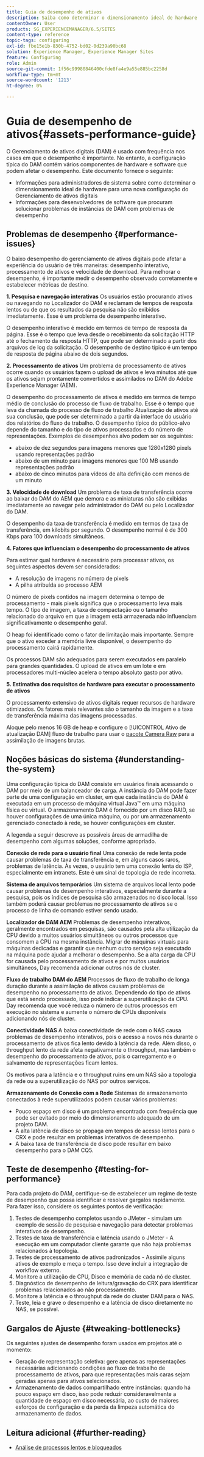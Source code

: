 ```yaml
---
title: Guia de desempenho de ativos
description: Saiba como determinar o dimensionamento ideal de hardware para uma nova configuração do Gerenciamento de ativos digitais (DAM) e como solucionar problemas de desempenho
contentOwner: User
products: SG_EXPERIENCEMANAGER/6.5/SITES
content-type: reference
topic-tags: configuring
exl-id: fbe15e1b-830b-4752-bd02-0d239a90bc68
solution: Experience Manager, Experience Manager Sites
feature: Configuring
role: Admin
source-git-commit: 1f56c99980846400cfde8fa4e9a55e885bc2258d
workflow-type: tm+mt
source-wordcount: '1213'
ht-degree: 0%

---
```


# Guia de desempenho de ativos{#assets-performance-guide}

O Gerenciamento de ativos digitais (DAM) é usado com frequência nos casos em que o desempenho é importante. No entanto, a configuração típica do DAM contém vários componentes de hardware e software que podem afetar o desempenho. Este documento fornece o seguinte:

* Informações para administradores de sistema sobre como determinar o dimensionamento ideal de hardware para uma nova configuração do Gerenciamento de ativos digitais
* Informações para desenvolvedores de software que procuram solucionar problemas de instâncias de DAM com problemas de desempenho

## Problemas de desempenho {#performance-issues}

O baixo desempenho do gerenciamento de ativos digitais pode afetar a experiência do usuário de três maneiras: desempenho interativo, processamento de ativos e velocidade de download. Para melhorar o desempenho, é importante medir o desempenho observado corretamente e estabelecer métricas de destino.

**1. Pesquisa e navegação interativas** Os usuários estão procurando ativos ou navegando no Localizador do DAM e reclamam de tempos de resposta lentos ou de que os resultados da pesquisa não são exibidos imediatamente. Esse é um problema de desempenho interativo.

O desempenho interativo é medido em termos de tempo de resposta da página. Esse é o tempo que leva desde o recebimento da solicitação HTTP até o fechamento da resposta HTTP, que pode ser determinado a partir dos arquivos de log da solicitação. O desempenho de destino típico é um tempo de resposta de página abaixo de dois segundos.

**2. Processamento de ativos** Um problema de processamento de ativos ocorre quando os usuários fazem o upload de ativos e leva minutos até que os ativos sejam prontamente convertidos e assimilados no DAM do Adobe Experience Manager (AEM).

O desempenho do processamento de ativos é medido em termos de tempo médio de conclusão do processo de fluxo de trabalho. Esse é o tempo que leva da chamada do processo de fluxo de trabalho Atualização de ativos até sua conclusão, que pode ser determinado a partir da interface do usuário dos relatórios do fluxo de trabalho. O desempenho típico do público-alvo depende do tamanho e do tipo de ativos processados e do número de representações. Exemplos de desempenhos alvo podem ser os seguintes:

* abaixo de dez segundos para imagens menores que 1280x1280 pixels usando representações padrão
* abaixo de um minuto para imagens menores que 100 MB usando representações padrão
* abaixo de cinco minutos para vídeos de alta definição com menos de um minuto

**3. Velocidade de download** Um problema de taxa de transferência ocorre ao baixar do DAM do AEM que demora e as miniaturas não são exibidas imediatamente ao navegar pelo administrador do DAM ou pelo Localizador do DAM.

O desempenho da taxa de transferência é medido em termos de taxa de transferência, em kilobits por segundo. O desempenho normal é de 300 Kbps para 100 downloads simultâneos.

**4. Fatores que influenciam o desempenho do processamento de ativos**

Para estimar qual hardware é necessário para processar ativos, os seguintes aspectos devem ser considerados:

* A resolução de imagens no número de pixels
* A pilha atribuída ao processo AEM

O número de pixels contidos na imagem determina o tempo de processamento - mais pixels significa que o processamento leva mais tempo.
O tipo de imagem, a taxa de compactação ou o tamanho relacionado do arquivo em que a imagem está armazenada não influenciam significativamente o desempenho geral.

O heap foi identificado como o fator de limitação mais importante. Sempre que o ativo exceder a memória livre disponível, o desempenho do processamento cairá rapidamente.

Os processos DAM são adequados para serem executados em paralelo para grandes quantidades. O upload de ativos em um lote e em processadores multi-núcleo acelera o tempo absoluto gasto por ativo.

**5. Estimativa dos requisitos de hardware para executar o processamento de ativos**

O processamento extensivo de ativos digitais requer recursos de hardware otimizados. Os fatores mais relevantes são o tamanho da imagem e a taxa de transferência máxima das imagens processadas.

Aloque pelo menos 16 GB de heap e configure o [!UICONTROL Ativo de atualização DAM] fluxo de trabalho para usar o [pacote Camera Raw](/help/assets/camera-raw.md) para a assimilação de imagens brutas.

## Noções básicas do sistema {#understanding-the-system}

Uma configuração típica do DAM consiste em usuários finais acessando o DAM por meio de um balanceador de carga. A instância do DAM pode fazer parte de uma configuração em cluster, em que cada instância do DAM é executada em um processo de máquina virtual Java™ em uma máquina física ou virtual. O armazenamento DAM é fornecido por um disco RAID, se houver configurações de uma única máquina, ou por um armazenamento gerenciado conectado à rede, se houver configurações em cluster.

A legenda a seguir descreve as possíveis áreas de armadilha de desempenho com algumas soluções, conforme apropriado.

**Conexão de rede para o usuário final** Uma conexão de rede lenta pode causar problemas de taxa de transferência e, em alguns casos raros, problemas de latência. Às vezes, o usuário tem uma conexão lenta do ISP, especialmente em intranets. Este é um sinal de topologia de rede incorreta.

**Sistema de arquivos temporários** Um sistema de arquivos local lento pode causar problemas de desempenho interativos, especialmente durante a pesquisa, pois os índices de pesquisa são armazenados no disco local. Isso também poderá causar problemas no processamento de ativos se o processo de linha de comando estiver sendo usado.

**Localizador de DAM AEM** Problemas de desempenho interativos, geralmente encontrados em pesquisas, são causados pela alta utilização da CPU devido a muitos usuários simultâneos ou outros processos que consomem a CPU na mesma instância. Migrar de máquinas virtuais para máquinas dedicadas e garantir que nenhum outro serviço seja executado na máquina pode ajudar a melhorar o desempenho. Se a alta carga da CPU for causada pelo processamento de ativos e por muitos usuários simultâneos, Day recomenda adicionar outros nós de cluster.

**Fluxo de trabalho DAM do AEM** Processos de fluxo de trabalho de longa duração durante a assimilação de ativos causam problemas de desempenho no processamento de ativos. Dependendo do tipo de ativos que está sendo processado, isso pode indicar a superutilização da CPU. Day recomenda que você reduza o número de outros processos em execução no sistema e aumente o número de CPUs disponíveis adicionando nós de cluster.

**Conectividade NAS** A baixa conectividade de rede com o NAS causa problemas de desempenho interativos, pois o acesso a novos nós durante o processamento de ativos fica lento devido à latência da rede. Além disso, o throughput lento da rede afeta negativamente o throughput, mas também o desempenho do processamento de ativos, pois o carregamento e o salvamento de representações ficam lentos.

Os motivos para a latência e o throughput ruins em um NAS são a topologia da rede ou a superutilização do NAS por outros serviços.

**Armazenamento de Conexão com a Rede** Sistemas de armazenamento conectados à rede superutilizados podem causar vários problemas:

* Pouco espaço em disco é um problema encontrado com frequência que pode ser evitado por meio do dimensionamento adequado de um projeto DAM.
* A alta latência de disco se propaga em tempos de acesso lentos para o CRX e pode resultar em problemas interativos de desempenho.
* A baixa taxa de transferência de disco pode resultar em baixo desempenho para o DAM CQ5.

## Teste de desempenho {#testing-for-performance}

Para cada projeto do DAM, certifique-se de estabelecer um regime de teste de desempenho que possa identificar e resolver gargalos rapidamente. Para fazer isso, considere os seguintes pontos de verificação:

1. Testes de desempenho completos usando o JMeter - simulam um exemplo de sessão de pesquisa e navegação para detectar problemas interativos de desempenho.
1. Testes de taxa de transferência e latência usando o JMeter - A execução em um computador cliente garante que não haja problemas relacionados à topologia.
1. Testes de processamento de ativos padronizados - Assimile alguns ativos de exemplo e meça o tempo. Isso deve incluir a integração de workflow externo.
1. Monitore a utilização de CPU, Disco e memória de cada nó de cluster.
1. Diagnóstico de desempenho de leitura/gravação do CRX para identificar problemas relacionados ao não processamento.
1. Monitore a latência e o throughput da rede do cluster DAM para o NAS.
1. Teste, leia e grave o desempenho e a latência de disco diretamente no NAS, se possível.

## Gargalos de Ajuste {#tweaking-bottlenecks}

Os seguintes ajustes de desempenho foram usados em projetos até o momento:

* Geração de representação seletiva: gere apenas as representações necessárias adicionando condições ao fluxo de trabalho de processamento de ativos, para que representações mais caras sejam geradas apenas para ativos selecionados.
* Armazenamento de dados compartilhado entre instâncias: quando há pouco espaço em disco, isso pode reduzir consideravelmente a quantidade de espaço em disco necessária, ao custo de maiores esforços de configuração e da perda da limpeza automática do armazenamento de dados.

## Leitura adicional {#further-reading}

* [Análise de processos lentos e bloqueados](https://helpx.adobe.com/experience-manager/kb/AnalyzeSlowAndBlockedProcesses.html)
